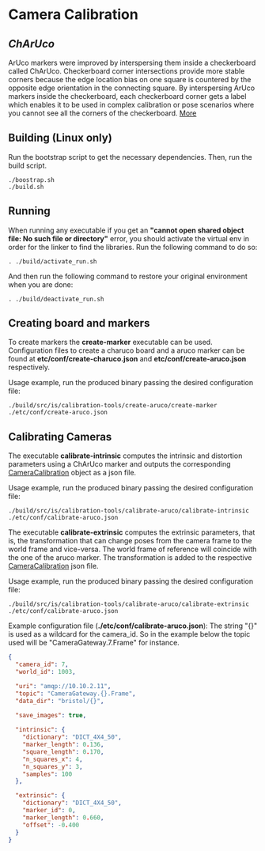 Camera Calibration
==========================================

## *ChArUco*

ArUco markers were improved by interspersing them inside a checkerboard called ChArUco. Checkerboard corner intersections provide more stable corners because the edge location bias on one square is countered by the opposite edge orientation in the connecting square. By interspersing ArUco markers inside the checkerboard, each checkerboard corner gets a label which enables it to be used in complex calibration or pose scenarios where you cannot see all the corners of the checkerboard. [More](https://github.com/opencv/opencv_contrib/blob/master/modules/aruco/tutorials/charuco_detection/charuco_detection.markdown)

## Building (Linux only)

Run the bootstrap script to get the necessary dependencies. Then, run the build script.
```shell
./boostrap.sh
./build.sh
```

## Running

When running any executable if you get an **"cannot open shared object file: No such file or directory"** error, you should activate the virtual env in order for the linker to find the libraries. Run the following command to do so:
```shell
. ./build/activate_run.sh
```
And then run the following command to restore your original environment when you are done:
```shell
. ./build/deactivate_run.sh
```

## Creating board and markers

To create markers the **create-marker** executable can be used. Configuration files to create a charuco board and a aruco marker can be found at **etc/conf/create-charuco.json** and **etc/conf/create-aruco.json** respectively.

Usage example, run the produced binary passing the desired configuration file:

```shell
./build/src/is/calibration-tools/create-aruco/create-marker ./etc/conf/create-aruco.json
```

## Calibrating Cameras

The executable **calibrate-intrinsic** computes the intrinsic and distortion parameters using a ChArUco marker and outputs the corresponding [CameraCalibration](https://github.com/labviros/is-msgs/tree/v1.1.8/docs#is.vision.CameraCalibration) object as a json file.

Usage example, run the produced binary passing the desired configuration file:

```shell
./build/src/is/calibration-tools/calibrate-aruco/calibrate-intrinsic ./etc/conf/calibrate-aruco.json
```

The executable **calibrate-extrinsic** computes the extrinsic parameters, that is, the transformation that can change poses from the camera frame to the world frame and vice-versa. The world frame of reference will coincide with the one of the aruco marker. The transformation is added to the respective [CameraCalibration](https://github.com/labviros/is-msgs/tree/v1.1.8/docs#is.vision.CameraCalibration) json file.

Usage example, run the produced binary passing the desired configuration file:

```shell
./build/src/is/calibration-tools/calibrate-aruco/calibrate-extrinsic ./etc/conf/calibrate-aruco.json
```

Example configuration file (**./etc/conf/calibrate-aruco.json**): The string "{}" is used as a wildcard for the camera_id. So in the example below the topic used will be "CameraGateway.7.Frame" for instance.
```json
{
  "camera_id": 7,
  "world_id": 1003,

  "uri": "amqp://10.10.2.11",
  "topic": "CameraGateway.{}.Frame",
  "data_dir": "bristol/{}",
 
  "save_images": true,

  "intrinsic": {
    "dictionary": "DICT_4X4_50",
    "marker_length": 0.136,
    "square_length": 0.170,
    "n_squares_x": 4,
    "n_squares_y": 3,
    "samples": 100
  },

  "extrinsic": {
    "dictionary": "DICT_4X4_50",
    "marker_id": 0,
    "marker_length": 0.660,
    "offset": -0.400
  }
}
```

